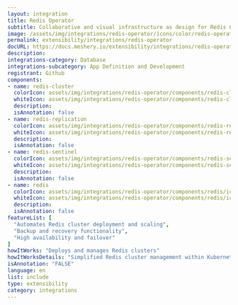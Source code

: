 ```yaml
---
layout: integration
title: Redis Operator
subtitle: Collaborative and visual infrastructure as design for Redis Operator
image: /assets/img/integrations/redis-operator/icons/color/redis-operator-color.svg
permalink: extensibility/integrations/redis-operator
docURL: https://docs.meshery.io/extensibility/integrations/redis-operator
description: 
integrations-category: Database
integrations-subcategory: App Definition and Development
registrant: Github
components: 
- name: redis-cluster
  colorIcon: assets/img/integrations/redis-operator/components/redis-cluster/icons/color/redis-cluster-color.svg
  whiteIcon: assets/img/integrations/redis-operator/components/redis-cluster/icons/white/redis-cluster-white.svg
  description: 
  isAnnotation: false
- name: redis-replication
  colorIcon: assets/img/integrations/redis-operator/components/redis-replication/icons/color/redis-replication-color.svg
  whiteIcon: assets/img/integrations/redis-operator/components/redis-replication/icons/white/redis-replication-white.svg
  description: 
  isAnnotation: false
- name: redis-sentinel
  colorIcon: assets/img/integrations/redis-operator/components/redis-sentinel/icons/color/redis-sentinel-color.svg
  whiteIcon: assets/img/integrations/redis-operator/components/redis-sentinel/icons/white/redis-sentinel-white.svg
  description: 
  isAnnotation: false
- name: redis
  colorIcon: assets/img/integrations/redis-operator/components/redis/icons/color/redis-color.svg
  whiteIcon: assets/img/integrations/redis-operator/components/redis/icons/white/redis-white.svg
  description: 
  isAnnotation: false
featureList: [
  "Automates Redis cluster deployment and scaling",
  "Backup and recovery functionality",
  "High availability and failover"
]
howItWorks: "Deploys and manages Redis clusters"
howItWorksDetails: "Simplified Redis cluster management within Kubernetes"
isAnnotation: "FALSE"
language: en
list: include
type: extensibility
category: integrations
---
```

